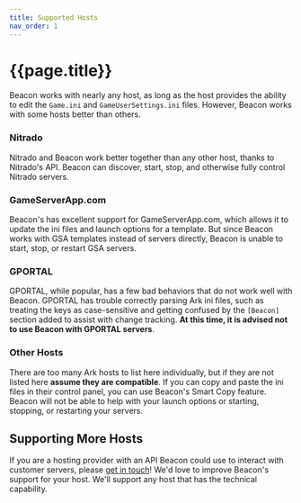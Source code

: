 ```yaml
---
title: Supported Hosts
nav_order: 1
---
```

# {{page.title}}

Beacon works with nearly any host, as long as the host provides the ability to edit the `Game.ini` and `GameUserSettings.ini` files. However, Beacon works with some hosts better than others.

### Nitrado

Nitrado and Beacon work better together than any other host, thanks to Nitrado's API. Beacon can discover, start, stop, and otherwise fully control Nitrado servers.

### GameServerApp.com

Beacon's has excellent support for GameServerApp.com, which allows it to update the ini files and launch options for a template. But since Beacon works with GSA templates instead of servers directly, Beacon is unable to start, stop, or restart GSA servers.

### GPORTAL

GPORTAL, while popular, has a few bad behaviors that do not work well with Beacon. GPORTAL has trouble correctly parsing Ark ini files, such as treating the keys as case-sensitive and getting confused by the `[Beacon]` section added to assist with change tracking. **At this time, it is advised not to use Beacon with GPORTAL servers**.

### Other Hosts

There are too many Ark hosts to list here individually, but if they are not listed here **assume they are compatible**. If you can copy and paste the ini files in their control panel, you can use Beacon's Smart Copy feature. Beacon will not be able to help with your launch options or starting, stopping, or restarting your servers.

## Supporting More Hosts

If you are a hosting provider with an API Beacon could use to interact with customer servers, please [get in touch](mailto:help@usebeacon.app)! We'd love to improve Beacon's support for your host. We'll support any host that has the technical capability.